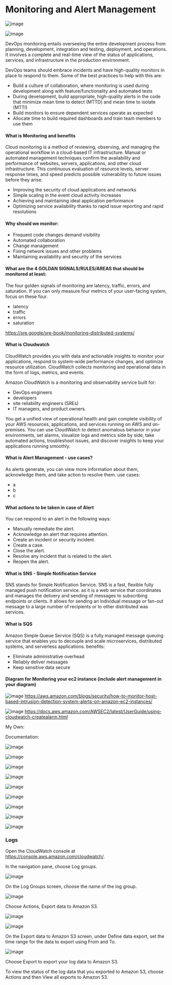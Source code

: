 # Monitoring and Alert Management




![image](https://user-images.githubusercontent.com/104793540/186613020-0d26f8f4-d5f3-44f5-a691-5678a0c573be.png)

![image](https://user-images.githubusercontent.com/104793540/186613095-0af794a2-038c-4244-81de-7bc3702023c7.png)

DevOps monitoring entails overseeing the entire development process from planning, development, integration and testing, deployment, and operations. It involves a complete and real-time view of the status of applications, services, and infrastructure in the production environment. 

DevOps teams should embrace incidents and have high-quality monitors in place to respond to them. Some of the best practices to help with this are:

- Build a culture of collaboration, where monitoring is used during development along with feature/functionality and automated tests
- During development, build appropriate, high-quality alerts in the code that minimize mean time to detect (MTTD) and mean time to isolate (MTTI)
- Build monitors to ensure dependent services operate as expected
- Allocate time to build required dashboards and train team members to use them

#### What is Monitoring and benefits  

Cloud monitoring is a method of reviewing, observing, and managing the operational workflow in a cloud-based IT infrastructure. Manual or automated management techniques confirm the availability and performance of websites, servers, applications, and other cloud infrastructure. This continuous evaluation of resource levels, server response times, and speed predicts possible vulnerability to future issues before they arise.

- Improving the security of cloud applications and networks
- Simple scaling in the event cloud activity increases
- Achieving and maintaining ideal application performance
- Optimizing service availability thanks to rapid issue reporting and rapid resolutions

#### Why should we monitor:
- Frequent code changes demand visibility
- Automated collaboration
- Change management
- Fixing network issues and other problems
- Maintaining availability and security of the services


#### What are the 4 GOLDAN SIGNALS/RULES/AREAS that should be monitored at least:
The four golden signals of monitoring are latency, traffic, errors, and saturation. If you can only measure four metrics of your user-facing system, focus on these four.

- latency 
- traffic
- errors
- saturation 

https://sre.google/sre-book/monitoring-distributed-systems/

#### What is Cloudwatch

CloudWatch provides you with data and actionable insights to monitor your applications, respond to system-wide performance changes, and optimize resource utilization. CloudWatch collects monitoring and operational data in the form of logs, metrics, and events.

Amazon CloudWatch is a monitoring and observability service built for:
- DevOps engineers 
- developers 
- site reliability engineers (SREs) 
- IT managers, and product owners. 

You get a unified view of operational health and gain complete visibility of your AWS resources, applications, and services running on AWS and on-premises. You can use CloudWatch to detect anomalous behavior in your environments, set alarms, visualize logs and metrics side by side, take automated actions, troubleshoot issues, and discover insights to keep your applications running smoothly.

#### What is Alert Management - use cases?
As alerts generate, you can view more information about them, acknowledge them, and take action to resolve them.
use cases:
- a
- b
- c

#### What actions to be taken in case of Alert
You can respond to an alert in the following ways:
- Manually remediate the alert.
- Acknowledge an alert that requires attention.
- Create an incident or security incident.
- Create a case.
- Close the alert.
- Resolve any incident that is related to the alert.
- Reopen the alert.

#### What is SNS - Simple Notification Service
SNS stands for Simple Notification Service. SNS is a fast, flexible fully managed push notification service. as it is a web service that coordinates and manages the delivery and sending of messages to subscribing endpoints or clients. It allows for sending an individual message or fan-out message to a large number of recipients or to other distributed was services.

#### What is SQS
Amazon Simple Queue Service (SQS) is a fully managed message queuing service that enables you to decouple and scale microservices, distributed systems, and serverless applications.
benefits:
- Eliminate administrative overhead
- Reliably deliver messages
- Keep sensitive data secure


#### Diagram for Monitoring your ec2 instance (include alert management in your diagram)

![image](https://user-images.githubusercontent.com/104793540/186397871-6b564d05-028d-4e84-9426-58fcc8b05d48.png)
https://aws.amazon.com/blogs/security/how-to-monitor-host-based-intrusion-detection-system-alerts-on-amazon-ec2-instances/

![image](https://user-images.githubusercontent.com/104793540/186398302-02d6e078-c909-4bf3-8b37-c7efe41ab800.png)
https://docs.aws.amazon.com/AWSEC2/latest/UserGuide/using-cloudwatch-createalarm.html

My Own:



Documentation:

![image](https://user-images.githubusercontent.com/104793540/186406597-c461de4f-66b6-4170-838e-63c29ea3364d.png)

![image](https://user-images.githubusercontent.com/104793540/186406031-126dc79b-cd8e-4ce6-a577-4356dc1314f5.png)

![image](https://user-images.githubusercontent.com/104793540/186423898-6eee0b30-8b73-46a2-b240-438db80e6b86.png)

![image](https://user-images.githubusercontent.com/104793540/186430201-44f7ee6a-8979-4e50-a54e-39d1397ff344.png)

![image](https://user-images.githubusercontent.com/104793540/186430323-632d96b6-51f1-4f87-baef-d54b17df0130.png)

![image](https://user-images.githubusercontent.com/104793540/186430534-3dd50f74-72b2-4a3a-8c60-fd3e6c403bb2.png)

![image](https://user-images.githubusercontent.com/104793540/186427451-5b207a4d-a175-4856-a846-9acdf01ee863.png)

![image](https://user-images.githubusercontent.com/104793540/186427035-5c88b3c1-c868-4ca3-8ab8-5e57cf784153.png)


![image](https://user-images.githubusercontent.com/104793540/186429892-f6a03ff1-dd5e-4df4-a3ee-41f558ace187.png)


### Logs

Open the CloudWatch console at https://console.aws.amazon.com/cloudwatch/.

In the navigation pane, choose Log groups.

![image](https://user-images.githubusercontent.com/104793540/186606269-e29369b9-f432-442f-86d6-9d93314c6666.png)

On the Log Groups screen, choose the name of the log group.

![image](https://user-images.githubusercontent.com/104793540/186606514-34abd509-215f-46e6-a892-41351fadc2ba.png)

Choose Actions, Export data to Amazon S3.

![image](https://user-images.githubusercontent.com/104793540/186606762-654d2ad1-3086-4aab-9786-d1716482f290.png)

![image](https://user-images.githubusercontent.com/104793540/186610953-25560769-90f3-466c-8a33-8aa60e39aca2.png)


On the Export data to Amazon S3 screen, under Define data export, set the time range for the data to export using From and To.

![image](https://user-images.githubusercontent.com/104793540/186607237-0925e33d-592c-4c5a-a31b-f54b5b14c783.png)

Choose Export to export your log data to Amazon S3.

To view the status of the log data that you exported to Amazon S3, choose Actions and then View all exports to Amazon S3.
